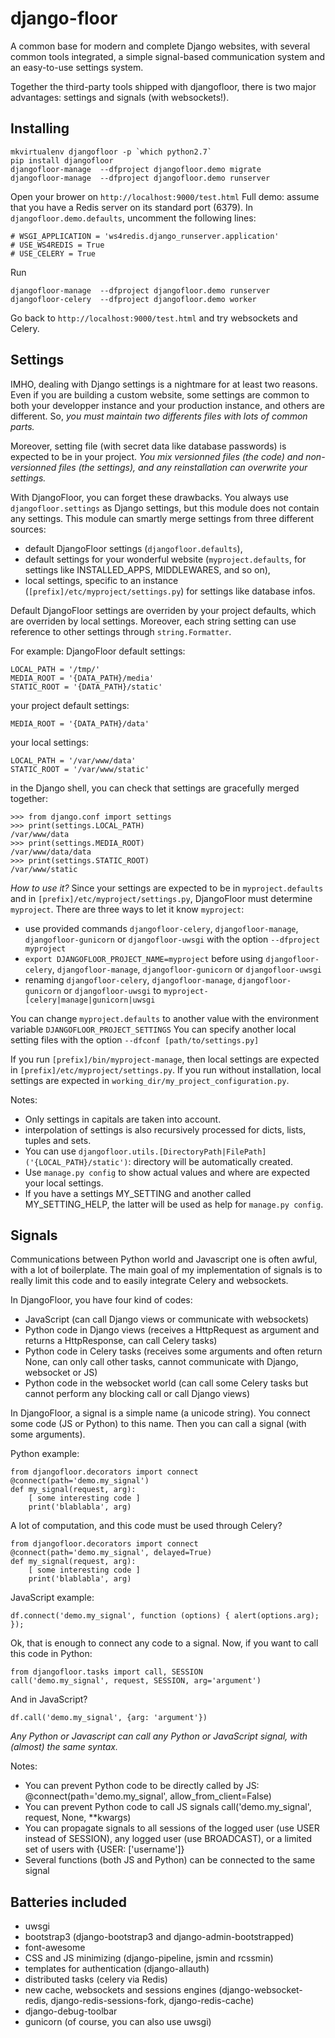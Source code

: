 django-floor
============

A common base for modern and complete Django websites, with several common tools integrated, a simple signal-based communication system and an easy-to-use settings system.

Together the third-party tools shipped with djangofloor, there is two major advantages: settings and signals (with websockets!).

Installing
----------

    mkvirtualenv djangofloor -p `which python2.7`
    pip install djangofloor
    djangofloor-manage  --dfproject djangofloor.demo migrate
    djangofloor-manage  --dfproject djangofloor.demo runserver
  
Open your brower on `http://localhost:9000/test.html` 
Full demo: assume that you have a Redis server on its standard port (6379). In `djangofloor.demo.defaults`, uncomment the following lines:

    # WSGI_APPLICATION = 'ws4redis.django_runserver.application'
    # USE_WS4REDIS = True
    # USE_CELERY = True

Run   

    djangofloor-manage  --dfproject djangofloor.demo runserver
    djangofloor-celery  --dfproject djangofloor.demo worker

Go back to `http://localhost:9000/test.html` and try websockets and Celery.
  

Settings
--------

IMHO, dealing with Django settings is a nightmare for at least two reasons. 
Even if you are building a custom website, some settings are common to both your developper instance and your production instance, and others are different.
So, *you must maintain two differents files with lots of common parts.*

Moreover, setting file (with secret data like database passwords) is expected to be in your project. 
*You mix versionned files (the code) and non-versionned files (the settings), and any reinstallation can overwrite your settings.*

With DjangoFloor, you can forget these drawbacks. You always use `djangofloor.settings` as Django settings, but this module does not contain any settings.
This module can smartly merge settings from three different sources:
 
  * default DjangoFloor settings (`djangofloor.defaults`),
  * default settings for your wonderful website (`myproject.defaults`, for settings like INSTALLED_APPS, MIDDLEWARES, and so on),
  * local settings, specific to an instance (`[prefix]/etc/myproject/settings.py`) for settings like database infos.
  
Default DjangoFloor settings are overriden by your project defaults, which are overriden by local settings.
Moreover, each string setting can use reference to other settings through `string.Formatter`.

For example:
DjangoFloor default settings:

    LOCAL_PATH = '/tmp/'
    MEDIA_ROOT = '{DATA_PATH}/media'
    STATIC_ROOT = '{DATA_PATH}/static'

your project default settings:

    MEDIA_ROOT = '{DATA_PATH}/data'
    
your local settings:

    LOCAL_PATH = '/var/www/data'
    STATIC_ROOT = '/var/www/static'

in the Django shell, you can check that settings are gracefully merged together:

    >>> from django.conf import settings
    >>> print(settings.LOCAL_PATH)
    /var/www/data
    >>> print(settings.MEDIA_ROOT)
    /var/www/data/data
    >>> print(settings.STATIC_ROOT)
    /var/www/static

*How to use it?* Since your settings are expected to be in  `myproject.defaults` and in `[prefix]/etc/myproject/settings.py`, DjangoFloor must determine `myproject`.
There are three ways to let it know `myproject`:

  -  use provided commands `djangofloor-celery`, `djangofloor-manage`, `djangofloor-gunicorn` or `djangofloor-uwsgi` with the option `--dfproject myproject`
  -  `export DJANGOFLOOR_PROJECT_NAME=myproject` before using `djangofloor-celery`, `djangofloor-manage`, `djangofloor-gunicorn` or `djangofloor-uwsgi`
  -  renaming `djangofloor-celery`, `djangofloor-manage`, `djangofloor-gunicorn` or `djangofloor-uwsgi` to `myproject-[celery|manage|gunicorn|uwsgi`

You can change `myproject.defaults` to another value with the environment variable `DJANGOFLOOR_PROJECT_SETTINGS`
You can specify another local setting files with the option `--dfconf [path/to/settings.py]`
  
If you run `[prefix]/bin/myproject-manage`, then local settings are expected in `[prefix]/etc/myproject/settings.py`.
If you run without installation, local settings are expected in `working_dir/my_project_configuration.py`.


Notes:

  - Only settings in capitals are taken into account.
  - interpolation of settings is also recursively processed for dicts, lists, tuples and sets.
  - You can use `djangofloor.utils.[DirectoryPath|FilePath]('{LOCAL_PATH}/static')`: directory will be automatically created.
  - Use `manage.py config` to show actual values and where are expected your local settings.
  - If you have a settings MY_SETTING and another called MY_SETTING_HELP, the latter will be used as help for `manage.py config`.

Signals
-------

Communications between Python world and Javascript one is often awful, with a lot of boilerplate.
The main goal of my implementation of signals is to really limit this code and to easily integrate Celery and websockets.
 
In DjangoFloor, you have four kind of codes:

  * JavaScript (can call Django views or communicate with websockets)
  * Python code in Django views (receives a HttpRequest as argument and returns a HttpResponse, can call Celery tasks)
  * Python code in Celery tasks (receives some arguments and often return None, can only call other tasks, cannot communicate with Django, websocket or JS)
  * Python code in the websocket world (can call some Celery tasks but cannot perform any blocking call or call Django views)
  

In DjangoFloor, a signal is a simple name (a unicode string). You connect some code (JS or Python) to this name. Then you can call a signal (with some arguments).

Python example:

    from djangofloor.decorators import connect
    @connect(path='demo.my_signal')
    def my_signal(request, arg):
        [ some interesting code ]
        print('blablabla', arg)
        
A lot of computation, and this code must be used through Celery?

    from djangofloor.decorators import connect
    @connect(path='demo.my_signal', delayed=True)
    def my_signal(request, arg):
        [ some interesting code ]
        print('blablabla', arg)
        
JavaScript example:

    df.connect('demo.my_signal', function (options) { alert(options.arg); });


Ok, that is enough to connect any code to a signal. Now, if you want to call this code in Python: 
 
    from djangofloor.tasks import call, SESSION
    call('demo.my_signal', request, SESSION, arg='argument')

And in JavaScript?

    df.call('demo.my_signal', {arg: 'argument'})
    

*Any Python or Javascript can call any Python or JavaScript signal, with (almost) the same syntax.*

Notes:

  - You can prevent Python code to be directly called by JS: @connect(path='demo.my_signal', allow_from_client=False)
  - You can prevent Python code to call JS signals call('demo.my_signal', request, None, \*\*kwargs)
  - You can propagate signals to all sessions of the logged user (use USER instead of SESSION), any logged user (use BROADCAST), or a limited set of users with {USER: ['username']}
  - Several functions (both JS and Python) can be connected to the same signal 
  

Batteries included
------------------

  * uwsgi
  * bootstrap3 (django-bootstrap3 and django-admin-bootstrapped)
  * font-awesome
  * CSS and JS minimizing (django-pipeline, jsmin and rcssmin)
  * templates for authentication (django-allauth)
  * distributed tasks (celery via Redis)
  * new cache, websockets and sessions engines (django-websocket-redis, django-redis-sessions-fork, django-redis-cache)
  * django-debug-toolbar
  * gunicorn (of course, you can also use uwsgi)

